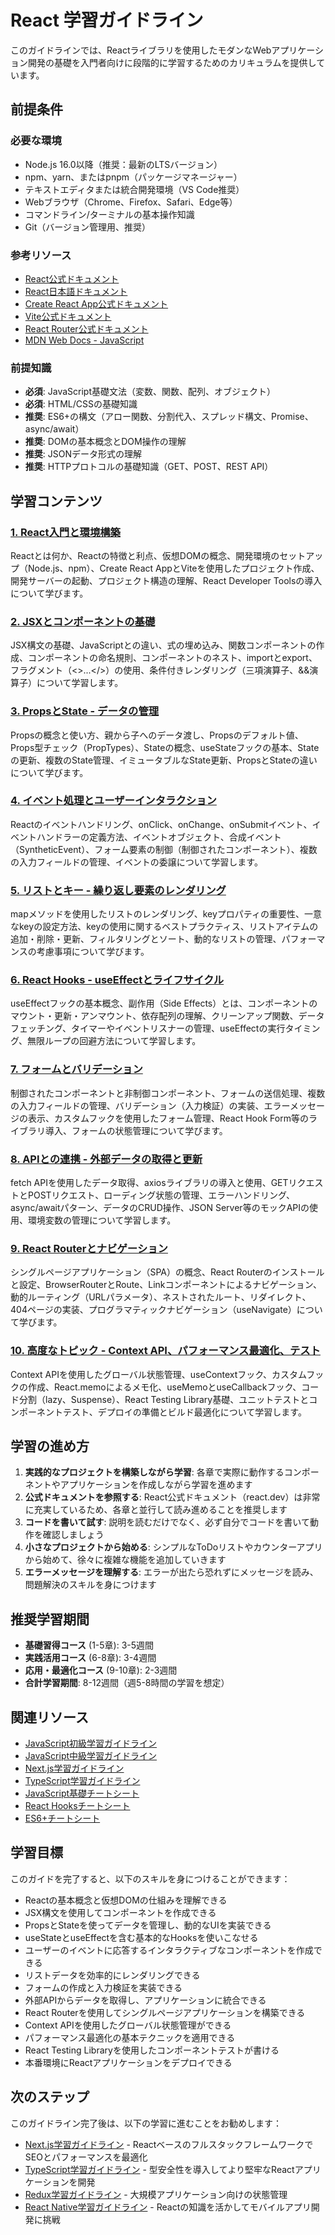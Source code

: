 # React 学習ガイドライン

このガイドラインでは、Reactライブラリを使用したモダンなWebアプリケーション開発の基礎を入門者向けに段階的に学習するためのカリキュラムを提供しています。

## 前提条件
### 必要な環境
- Node.js 16.0以降（推奨：最新のLTSバージョン）
- npm、yarn、またはpnpm（パッケージマネージャー）
- テキストエディタまたは統合開発環境（VS Code推奨）
- Webブラウザ（Chrome、Firefox、Safari、Edge等）
- コマンドライン/ターミナルの基本操作知識
- Git（バージョン管理用、推奨）

### 参考リソース
- [React公式ドキュメント](https://react.dev/)
- [React日本語ドキュメント](https://ja.react.dev/)
- [Create React App公式ドキュメント](https://create-react-app.dev/)
- [Vite公式ドキュメント](https://vitejs.dev/)
- [React Router公式ドキュメント](https://reactrouter.com/)
- [MDN Web Docs - JavaScript](https://developer.mozilla.org/ja/docs/Web/JavaScript)

### 前提知識
- **必須**: JavaScript基礎文法（変数、関数、配列、オブジェクト）
- **必須**: HTML/CSSの基礎知識
- **推奨**: ES6+の構文（アロー関数、分割代入、スプレッド構文、Promise、async/await）
- **推奨**: DOMの基本概念とDOM操作の理解
- **推奨**: JSONデータ形式の理解
- **推奨**: HTTPプロトコルの基礎知識（GET、POST、REST API）

## 学習コンテンツ
### [1. React入門と環境構築](https://fcircle-biz.github.io/tech_docs/guide/programming-languages/javascript-ecosystem/react/react-learning-material-1.html)
Reactとは何か、Reactの特徴と利点、仮想DOMの概念、開発環境のセットアップ（Node.js、npm）、Create React AppとViteを使用したプロジェクト作成、開発サーバーの起動、プロジェクト構造の理解、React Developer Toolsの導入について学びます。

### [2. JSXとコンポーネントの基礎](https://fcircle-biz.github.io/tech_docs/guide/programming-languages/javascript-ecosystem/react/react-learning-material-2.html)
JSX構文の基礎、JavaScriptとの違い、式の埋め込み、関数コンポーネントの作成、コンポーネントの命名規則、コンポーネントのネスト、importとexport、フラグメント（<>...</>）の使用、条件付きレンダリング（三項演算子、&&演算子）について学習します。

### [3. PropsとState - データの管理](https://fcircle-biz.github.io/tech_docs/guide/programming-languages/javascript-ecosystem/react/react-learning-material-3.html)
Propsの概念と使い方、親から子へのデータ渡し、Propsのデフォルト値、Props型チェック（PropTypes）、Stateの概念、useStateフックの基本、Stateの更新、複数のState管理、イミュータブルなState更新、PropsとStateの違いについて学びます。

### [4. イベント処理とユーザーインタラクション](https://fcircle-biz.github.io/tech_docs/guide/programming-languages/javascript-ecosystem/react/react-learning-material-4.html)
Reactのイベントハンドリング、onClick、onChange、onSubmitイベント、イベントハンドラーの定義方法、イベントオブジェクト、合成イベント（SyntheticEvent）、フォーム要素の制御（制御されたコンポーネント）、複数の入力フィールドの管理、イベントの委譲について学習します。

### [5. リストとキー - 繰り返し要素のレンダリング](https://fcircle-biz.github.io/tech_docs/guide/programming-languages/javascript-ecosystem/react/react-learning-material-5.html)
mapメソッドを使用したリストのレンダリング、keyプロパティの重要性、一意なkeyの設定方法、keyの使用に関するベストプラクティス、リストアイテムの追加・削除・更新、フィルタリングとソート、動的なリストの管理、パフォーマンスの考慮事項について学びます。

### [6. React Hooks - useEffectとライフサイクル](https://fcircle-biz.github.io/tech_docs/guide/programming-languages/javascript-ecosystem/react/react-learning-material-6.html)
useEffectフックの基本概念、副作用（Side Effects）とは、コンポーネントのマウント・更新・アンマウント、依存配列の理解、クリーンアップ関数、データフェッチング、タイマーやイベントリスナーの管理、useEffectの実行タイミング、無限ループの回避方法について学習します。

### [7. フォームとバリデーション](https://fcircle-biz.github.io/tech_docs/guide/programming-languages/javascript-ecosystem/react/react-learning-material-7.html)
制御されたコンポーネントと非制御コンポーネント、フォームの送信処理、複数の入力フィールドの管理、バリデーション（入力検証）の実装、エラーメッセージの表示、カスタムフックを使用したフォーム管理、React Hook Form等のライブラリ導入、フォームの状態管理について学びます。

### [8. APIとの連携 - 外部データの取得と更新](https://fcircle-biz.github.io/tech_docs/guide/programming-languages/javascript-ecosystem/react/react-learning-material-8.html)
fetch APIを使用したデータ取得、axiosライブラリの導入と使用、GETリクエストとPOSTリクエスト、ローディング状態の管理、エラーハンドリング、async/awaitパターン、データのCRUD操作、JSON Server等のモックAPIの使用、環境変数の管理について学習します。

### [9. React Routerとナビゲーション](https://fcircle-biz.github.io/tech_docs/guide/programming-languages/javascript-ecosystem/react/react-learning-material-9.html)
シングルページアプリケーション（SPA）の概念、React Routerのインストールと設定、BrowserRouterとRoute、Linkコンポーネントによるナビゲーション、動的ルーティング（URLパラメータ）、ネストされたルート、リダイレクト、404ページの実装、プログラマティックナビゲーション（useNavigate）について学びます。

### [10. 高度なトピック - Context API、パフォーマンス最適化、テスト](https://fcircle-biz.github.io/tech_docs/guide/programming-languages/javascript-ecosystem/react/react-learning-material-10.html)
Context APIを使用したグローバル状態管理、useContextフック、カスタムフックの作成、React.memoによるメモ化、useMemoとuseCallbackフック、コード分割（lazy、Suspense）、React Testing Library基礎、ユニットテストとコンポーネントテスト、デプロイの準備とビルド最適化について学習します。

## 学習の進め方
1. **実践的なプロジェクトを構築しながら学習**: 各章で実際に動作するコンポーネントやアプリケーションを作成しながら学習を進めます
2. **公式ドキュメントを参照する**: React公式ドキュメント（react.dev）は非常に充実しているため、各章と並行して読み進めることを推奨します
3. **コードを書いて試す**: 説明を読むだけでなく、必ず自分でコードを書いて動作を確認しましょう
4. **小さなプロジェクトから始める**: シンプルなToDoリストやカウンターアプリから始めて、徐々に複雑な機能を追加していきます
5. **エラーメッセージを理解する**: エラーが出たら恐れずにメッセージを読み、問題解決のスキルを身につけます

## 推奨学習期間
- **基礎習得コース** (1-5章): 3-5週間
- **実践活用コース** (6-8章): 3-4週間
- **応用・最適化コース** (9-10章): 2-3週間
- **合計学習期間**: 8-12週間（週5-8時間の学習を想定）

## 関連リソース
- [JavaScript初級学習ガイドライン](https://fcircle-biz.github.io/tech_docs/guide/programming-languages/javascript-ecosystem/javascript-beginner/README.html)
- [JavaScript中級学習ガイドライン](https://fcircle-biz.github.io/tech_docs/guide/programming-languages/javascript-ecosystem/javascript-intermediate/README.html)
- [Next.js学習ガイドライン](https://fcircle-biz.github.io/tech_docs/guide/programming-languages/javascript-ecosystem/nextjs/README.html)
- [TypeScript学習ガイドライン](https://fcircle-biz.github.io/tech_docs/guide/programming-languages/javascript-ecosystem/typescript/README.html)
- [JavaScript基礎チートシート](https://fcircle-biz.github.io/tech_docs/cheatsheet/javascript/javascript-cheatsheet.html)
- [React Hooksチートシート](https://fcircle-biz.github.io/tech_docs/cheatsheet/javascript/react-hooks-cheatsheet.html)
- [ES6+チートシート](https://fcircle-biz.github.io/tech_docs/cheatsheet/javascript/es6-cheatsheet.html)

## 学習目標
このガイドを完了すると、以下のスキルを身につけることができます：
- Reactの基本概念と仮想DOMの仕組みを理解できる
- JSX構文を使用してコンポーネントを作成できる
- PropsとStateを使ってデータを管理し、動的なUIを実装できる
- useStateとuseEffectを含む基本的なHooksを使いこなせる
- ユーザーのイベントに応答するインタラクティブなコンポーネントを作成できる
- リストデータを効率的にレンダリングできる
- フォームの作成と入力検証を実装できる
- 外部APIからデータを取得し、アプリケーションに統合できる
- React Routerを使用してシングルページアプリケーションを構築できる
- Context APIを使用したグローバル状態管理ができる
- パフォーマンス最適化の基本テクニックを適用できる
- React Testing Libraryを使用したコンポーネントテストが書ける
- 本番環境にReactアプリケーションをデプロイできる

## 次のステップ
このガイドライン完了後は、以下の学習に進むことをお勧めします：
- [Next.js学習ガイドライン](https://fcircle-biz.github.io/tech_docs/guide/programming-languages/javascript-ecosystem/nextjs/README.html) - ReactベースのフルスタックフレームワークでSEOとパフォーマンスを最適化
- [TypeScript学習ガイドライン](https://fcircle-biz.github.io/tech_docs/guide/programming-languages/javascript-ecosystem/typescript/README.html) - 型安全性を導入してより堅牢なReactアプリケーションを開発
- [Redux学習ガイドライン](https://fcircle-biz.github.io/tech_docs/guide/state-management/redux/README.html) - 大規模アプリケーション向けの状態管理
- [React Native学習ガイドライン](https://fcircle-biz.github.io/tech_docs/guide/mobile/react-native/README.html) - Reactの知識を活かしてモバイルアプリ開発に挑戦
